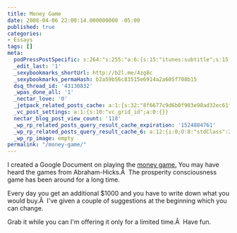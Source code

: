```yaml
---
title: Money Game
date: 2008-04-06 22:00:14.000000000 -05:00
published: true
categories:
- Essays
tags: []
meta:
  podPressPostSpecific: s:264:"s:255:"a:6:{s:15:"itunes:subtitle";s:15:"##PostExcerpt##";s:14:"itunes:summary";s:15:"##PostExcerpt##";s:15:"itunes:keywords";s:17:"##WordPressCats##";s:13:"itunes:author";s:10:"##Global##";s:15:"itunes:explicit";s:7:"Default";s:12:"itunes:block";s:7:"Default";}";";
  _edit_last: '1'
  _sexybookmarks_shortUrl: http://b2l.me/4zg8c
  _sexybookmarks_permaHash: b2a59b56c83515e6914a2a605f708b15
  dsq_thread_id: '43130832'
  _wpas_done_all: '1'
  _nectar_love: '0'
  _jetpack_related_posts_cache: a:1:{s:32:"8f6677c9d6b0f903e98ad32ec61f8deb";a:2:{s:7:"expires";i:1506734457;s:7:"payload";a:3:{i:0;a:1:{s:2:"id";i:3152;}i:1;a:1:{s:2:"id";i:234;}i:2;a:1:{s:2:"id";i:988;}}}}
  _vc_post_settings: a:1:{s:10:"vc_grid_id";a:0:{}}
  nectar_blog_post_view_count: '118'
  _wp_rp_related_posts_query_result_cache_expiration: '1524884761'
  _wp_rp_related_posts_query_result_cache_6: a:12:{i:0;O:8:"stdClass":2:{s:7:"post_id";s:4:"2330";s:5:"score";s:17:"79.25188838916183";}i:1;O:8:"stdClass":2:{s:7:"post_id";s:4:"2381";s:5:"score";s:17:"58.61249680122363";}i:2;O:8:"stdClass":2:{s:7:"post_id";s:4:"2342";s:5:"score";s:17:"57.24013977884782";}i:3;O:8:"stdClass":2:{s:7:"post_id";s:3:"585";s:5:"score";s:17:"56.98288141529534";}i:4;O:8:"stdClass":2:{s:7:"post_id";s:4:"2353";s:5:"score";s:18:"50.263722261432356";}i:5;O:8:"stdClass":2:{s:7:"post_id";s:4:"2335";s:5:"score";s:18:"50.263722261432356";}i:6;O:8:"stdClass":2:{s:7:"post_id";s:4:"2365";s:5:"score";s:18:"44.594496412706185";}i:7;O:8:"stdClass":2:{s:7:"post_id";s:3:"421";s:5:"score";s:17:"43.07392344596418";}i:8;O:8:"stdClass":2:{s:7:"post_id";s:3:"228";s:5:"score";s:17:"43.07392344596418";}i:9;O:8:"stdClass":2:{s:7:"post_id";s:4:"2363";s:5:"score";s:17:"38.77705461961383";}i:10;O:8:"stdClass":2:{s:7:"post_id";s:4:"2361";s:5:"score";s:17:"38.77705461961383";}i:11;O:8:"stdClass":2:{s:7:"post_id";s:4:"2359";s:5:"score";s:17:"38.77705461961383";}}
  _wp_rp_image: empty
permalink: "/money-game/"
---
```

<p>I created a Google Document on playing the <a href="http://spreadsheets.google.com/pub?key=p_wO4GcmAAPnr4SiZK_Hudw" rel="nofollow">money game.</a> You may have heard the games from Abraham-Hicks.Â  The prosperity consciousness game has been around for a long time.</p>
<p>Every day you get an additional $1000 and you have to write down what you would buy.Â  I've given a couple of suggestions at the beginning which you can change.</p>
<p>Grab it while you can I'm offering it only for a limited time.Â  Have fun.</p>
